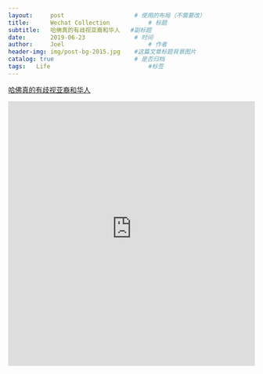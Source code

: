 ```yaml
---
layout:     post   				    # 使用的布局（不需要改）
title:      Wechat Collection			# 标题 
subtitle:   哈佛真的有歧视亚裔和华人   #副标题
date:       2019-06-23 				# 时间
author:     Joel 						# 作者
header-img: img/post-bg-2015.jpg 	#这篇文章标题背景图片
catalog: true 						# 是否归档
tags:	Life							#标签
---
```

<a href="https://mp.weixin.qq.com/s?__biz=MzUxMTMwMTMxMw==&mid=2247489382&idx=1&sn=595e9fd1c1d3e6358da7175b0d466678&chksm=f97494c8ce031dde4a55afd4342c20e0ab99bee51a1a9255cf7e14ade03f251e48bc8208fea0&mpshare=1&scene=1&srcid=0801I7Vzs8IzIHlBWV14CUHr&pass_ticket=tB08wSX9ENKcHH%2BbxYTJ8vLvzOyEuZ4v%2FmSF8VnlR69XQGlEHrBPX23zOl6VwBg1#rd">哈佛真的有歧视亚裔和华人</a>

<embed width="100%" height="540px" name="plugin" id="plugin" src="https://raw.githubusercontent.com/JoelPub/joelpub.github.io/master/img/blog/M.pdf" type="application/pdf" internalinstanceid="9">
